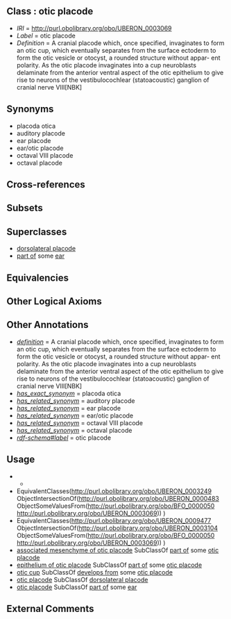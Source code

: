
## Class : otic placode

 * *IRI* = http://purl.obolibrary.org/obo/UBERON_0003069
 * *Label* = otic placode
 * *Definition* = A cranial placode which, once specified, invaginates to form an otic cup, which eventually separates from the surface ectoderm to form the otic vesicle or otocyst, a rounded structure without appar- ent polarity. As the otic placode invaginates into a cup neuroblasts delaminate from the anterior ventral aspect of the otic epithelium to give rise to neurons of the vestibulocochlear (statoacoustic) ganglion of cranial nerve VIII[NBK]

## Synonyms

 * placoda otica
 * auditory placode
 * ear placode
 * ear/otic placode
 * octaval VIII placode
 * octaval placode

## Cross-references


## Subsets


## Superclasses

 * [dorsolateral placode](../../UBERON/67/UBERON_0003067.md)
 * [part of](../../BFO/50/BFO_0000050.md) some [ear](../../UBERON/90/UBERON_0001690.md)

## Equivalencies


## Other Logical Axioms


## Other Annotations

 * *[definition](../../IAO/15/IAO_0000115.md)* = A cranial placode which, once specified, invaginates to form an otic cup, which eventually separates from the surface ectoderm to form the otic vesicle or otocyst, a rounded structure without appar- ent polarity. As the otic placode invaginates into a cup neuroblasts delaminate from the anterior ventral aspect of the otic epithelium to give rise to neurons of the vestibulocochlear (statoacoustic) ganglion of cranial nerve VIII[NBK]
 * *[has_exact_synonym](../../ym/oboInOwl#hasExactSynonym.md)* = placoda otica
 * *[has_related_synonym](../../ym/oboInOwl#hasRelatedSynonym.md)* = auditory placode
 * *[has_related_synonym](../../ym/oboInOwl#hasRelatedSynonym.md)* = ear placode
 * *[has_related_synonym](../../ym/oboInOwl#hasRelatedSynonym.md)* = ear/otic placode
 * *[has_related_synonym](../../ym/oboInOwl#hasRelatedSynonym.md)* = octaval VIII placode
 * *[has_related_synonym](../../ym/oboInOwl#hasRelatedSynonym.md)* = octaval placode
 * *[rdf-schema#label](../../el/rdf-schema#label.md)* = otic placode

## Usage

 * -
 * EquivalentClasses(<http://purl.obolibrary.org/obo/UBERON_0003249> ObjectIntersectionOf(<http://purl.obolibrary.org/obo/UBERON_0000483> ObjectSomeValuesFrom(<http://purl.obolibrary.org/obo/BFO_0000050> <http://purl.obolibrary.org/obo/UBERON_0003069>)) )
 * EquivalentClasses(<http://purl.obolibrary.org/obo/UBERON_0009477> ObjectIntersectionOf(<http://purl.obolibrary.org/obo/UBERON_0003104> ObjectSomeValuesFrom(<http://purl.obolibrary.org/obo/BFO_0000050> <http://purl.obolibrary.org/obo/UBERON_0003069>)) )
 * [associated mesenchyme of otic placode](../../UBERON/77/UBERON_0009477.md) SubClassOf [part of](../../BFO/50/BFO_0000050.md) some [otic placode](../../UBERON/69/UBERON_0003069.md)
 * [epithelium of otic placode](../../UBERON/49/UBERON_0003249.md) SubClassOf [part of](../../BFO/50/BFO_0000050.md) some [otic placode](../../UBERON/69/UBERON_0003069.md)
 * [otic cup](../../UBERON/23/UBERON_0009123.md) SubClassOf [develops from](../../RO/02/RO_0002202.md) some [otic placode](../../UBERON/69/UBERON_0003069.md)
 * [otic placode](../../UBERON/69/UBERON_0003069.md) SubClassOf [dorsolateral placode](../../UBERON/67/UBERON_0003067.md)
 * [otic placode](../../UBERON/69/UBERON_0003069.md) SubClassOf [part of](../../BFO/50/BFO_0000050.md) some [ear](../../UBERON/90/UBERON_0001690.md)

## External Comments

